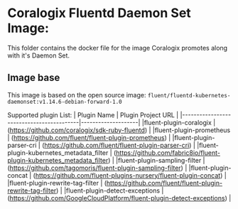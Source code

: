 # Coralogix Fluentd Daemon Set Image:
This folder contains the docker file for the image Coralogix promotes along with it's Daemon Set.

## Image base
This image is based on the open source image: 
```fluent/fluentd-kubernetes-daemonset:v1.14.6-debian-forward-1.0```

Supported plugin List:
| Plugin Name                              | Plugin Project URL |
|------------------------------------------|--------------------|
|fluent-plugin-coralogix                   | (https://github.com/coralogix/sdk-ruby-fluentd) |
|fluent-plugin-prometheus                  | (https://github.com/fluent/fluent-plugin-prometheus) | 
|fluent-plugin-parser-cri                  | (https://github.com/fluent/fluent-plugin-parser-cri) |
|fluent-plugin-kubernetes_metadata_filter  | (https://github.com/fabric8io/fluent-plugin-kubernetes_metadata_filter) |
|fluent-plugin-sampling-filter             | (https://github.com/tagomoris/fluent-plugin-sampling-filter) |
|fluent-plugin-concat 					   | (https://github.com/fluent-plugins-nursery/fluent-plugin-concat) |
|fluent-plugin-rewrite-tag-filter          | (https://github.com/fluent/fluent-plugin-rewrite-tag-filter) |
|fluent-plugin-detect-exceptions           | (https://github.com/GoogleCloudPlatform/fluent-plugin-detect-exceptions) |